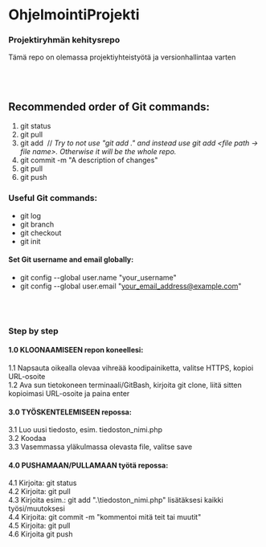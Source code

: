 # OhjelmointiProjekti
### Projektiryhmän kehitysrepo

Tämä repo on olemassa projektiyhteistyötä ja versionhallintaa varten

<br>
<br>

## Recommended order of Git commands:
  1. git status
  2. git pull
  4. git add <file names> &nbsp;// *Try to not use "git add ." and instead use git add <file path -> file name>. Otherwise it will be the whole repo.*
  5. git commit -m "A description of changes"
  6. git pull
  7. git push
  
### Useful Git commands:
  - git log    
  - git branch
  - git checkout
  - git init
  
#### Set Git username and email globally:
  - git config --global user.name "your_username"	
  - git config --global user.email "your_email_address@example.com"

<br>
<br>

### Step by step

#### 1.0 KLOONAAMISEEN repon koneellesi:    
1.1 Napsauta oikealla olevaa vihreää koodipainiketta, valitse HTTPS, kopioi URL-osoite   
1.2 Ava sun tietokoneen terminaali/GitBash, kirjoita git clone, liitä sitten kopioimasi URL-osoite ja paina enter    

#### 3.0 TYÖSKENTELEMISEEN repossa:   
3.1 Luo uusi tiedosto, esim. tiedoston_nimi.php     
3.2 Koodaa    
3.3 Vasemmassa yläkulmassa olevasta file, valitse save    

#### 4.0 PUSHAMAAN/PULLAMAAN työtä repossa:      
4.1 Kirjoita: git status   
4.2 Kirjoita: git pull    
4.3 Kirjoita esim.: git add ".\tiedoston_nimi.php" lisätäksesi kaikki työsi/muutoksesi   
4.4 Kirjoita: git commit -m "kommentoi mitä teit tai muutit"   
4.5 Kirjoita: git pull    
4.6 Kirjoita git push    
